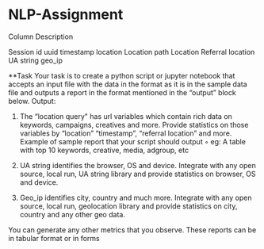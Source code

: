 # NLP-Assignment

Column Description

Session id 
uuid 
timestamp 
location 
Location path 
Location 
Referral location 
UA string 
geo_ip 

**Task
Your task is to create a python script or jupyter notebook that accepts an
input file with the data in the format as it is in the sample data file and
outputs a report in the format mentioned in the “output” block below.
Output:

1. The “location query" has url variables which contain rich data on
keywords, campaigns, creatives and more. Provide statistics on those
variables by “location” “timestamp”, “referral location” and more.
Example of sample report that your script should output
◦ eg: A table with top 10 keywords, creative, media, adgroup, etc

2. UA string identifies the browser, OS and device. Integrate with any
open source, local run, UA string library and provide statistics on
browser, OS and device.

3. Geo_ip identifies city, country and much more. Integrate with any open
source, local run, geolocation library and provide statistics on city,
country and any other geo data.

 You can generate any other metrics that you observe. These reports can be in tabular
format or in forms
